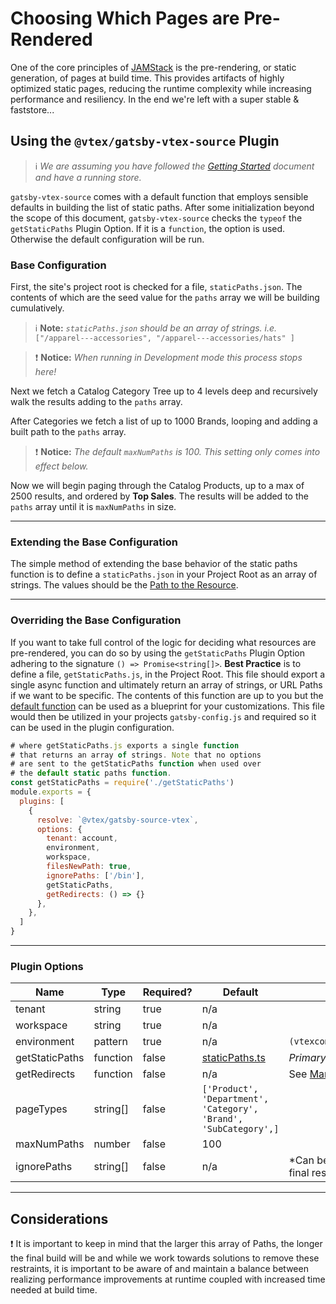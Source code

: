 # Choosing Which Pages are Pre-Rendered

One of the core principles of [JAMStack](https://github.com/vtex/faststore/tree/master/docs/what-is-jamstack.md) is the pre-rendering, or static generation, of pages at build time. This provides artifacts of highly optimized static pages, reducing the runtime complexity while increasing performance and resiliency. In the end we're left with a super stable & faststore...

## Using the `@vtex/gatsby-vtex-source` Plugin

>ℹ️ *We are assuming you have followed the [Getting Started](https://github.com/vtex/faststore/tree/master/docs/getting-started.md) document and have a running store.*

`gatsby-vtex-source` comes with a default function that employs sensible defaults in building the list of static paths. After some initialization beyond the scope of this document, `gatsby-vtex-source` checks the `typeof` the `getStaticPaths` Plugin Option. If it is a `function`, the option is used. Otherwise the default configuration will be run.

### Base Configuration

First, the site's project root is checked for a file, `staticPaths.json`. The contents of which are the seed value for the `paths` array we will be building cumulatively.

>ℹ️ **Note:** *`staticPaths.json` should be an array of strings. i.e.* `["/apparel---accessories", "/apparel---accessories/hats" ]`

>:exclamation: **Notice:** *When running in Development mode this process stops here!*

Next we fetch a Catalog Category Tree up to 4 levels deep and recursively walk the results adding to the `paths` array.

After Categories we fetch a list of up to 1000 Brands, looping and adding a built path to the `paths` array.

>:exclamation: **Notice:** *The default `maxNumPaths` is 100. This setting only comes into effect below.*

Now we will begin paging through the Catalog Products, up to a max of 2500 results, and ordered by **Top Sales**. The results will be added to the `paths` array until it is `maxNumPaths` in size.

---
### Extending the Base Configuration

The simple method of extending the base behavior of the static paths function is to define a `staticPaths.json` in your Project Root as an array of strings. The values should be the [Path to the Resource](https://developer.mozilla.org/en-US/docs/Learn/Common_questions/What_is_a_URL#path_to_resource).

---
### Overriding the Base Configuration

If you want to take full control of the logic for deciding what resources are pre-rendered, you can do so by using the `getStaticPaths` Plugin Option adhering to the signature `() => Promise<string[]>`.
**Best Practice** is to define a file, `getStaticPaths.js`, in the Project Root. This file should export a single async function and ultimately return an array of strings, or URL Paths if we want to be specific. The contents of this function are up to you but the [default function](https://github.com/vtex/faststore/blob/master/packages/gatsby-source-vtex/src/staticPaths.ts#L38) can be used as a blueprint for your customizations.
This file would then be utilized in your projects `gatsby-config.js` and required so it can be used in the plugin configuration.
```javascript
# where getStaticPaths.js exports a single function
# that returns an array of strings. Note that no options
# are sent to the getStaticPaths function when used over
# the default static paths function.
const getStaticPaths = require('./getStaticPaths')
module.exports = {
  plugins: [
    {
      resolve: `@vtex/gatsby-source-vtex`,
      options: {
        tenant: account,
        environment,
        workspace,
        filesNewPath: true,
        ignorePaths: ['/bin'],
        getStaticPaths,
        getRedirects: () => {}
      },
    },
  ]
} 
```
---
### Plugin Options
| Name           | Type     | Required? | Default                                                                                                            | Comments                                                                                            |
| -------------- | -------- | --------- | ------------------------------------------------------------------------------------------------------------------ | --------------------------------------------------------------------------------------------------- |
| tenant         | string   | true      | n/a                                                                                                                |                                                                                                     |
| workspace      | string   | true      | n/a                                                                                                                |                                                                                                     |
| environment    | pattern  | true      | n/a                                                                                                                | `(vtexcommercestable\|vtexcommercebeta)`                                                            |
| getStaticPaths | function | false     | [staticPaths.ts](https://github.com/vtex/faststore/blob/master/packages/gatsby-source-vtex/src/staticPaths.ts#L38) | *Primary Subject of this Document*                                                                  |
| getRedirects   | function | false     | n/a                                                                                                                | See [Managing URL Redirects](https://github.com/vtex/faststore/tree/master/docs/managing-url-redirects.md) |
| pageTypes      | string[] | false     | `['Product', 'Department', 'Category', 'Brand', 'SubCategory',]`                                                   |                                                                                                     |
| maxNumPaths    | number   | false     | 100                                                                                                                |                                                                                                     |
| ignorePaths    | string[] | false     | n/a                                                                                                                | *Can be used to exclude paths from the final results returned by `getStaticPaths`                   |

---
## Considerations

:exclamation: It is important to keep in mind that the larger this array of Paths, the longer the final build will be and while we work towards solutions to remove these restraints, it is important to be aware of and maintain a balance between realizing performance improvements at runtime coupled with increased time needed at build time.
